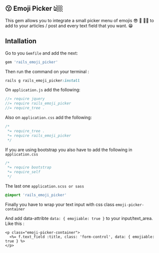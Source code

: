 ## 😗 Emoji Picker 👆🏼

This gem allows you to integrate a small picker menu of emojis 😎 🙊 👏🏻 to add to your articles / post  and every text field that you want. 😁


## Intallation
Go to you `Gemfile` and add the next: 
```ruby
gem 'rails_emoji_picker'
```

Then run the command on your terminal : 
```ruby
rails g rails_emoji_picker:install
```

On `application.js` add the following:

```js
//= require jquery
//= require rails_emoji_picker
//= require_tree .
```

Also on  `application.css` add the following:

```css
/*
 *= require_tree .
 *= require rails_emoji_picker
 */
```

If you are using bootstrap  you also have to add the following in `application.css`

```css
/*
 *= require bootstrap
 *= require_self
 */
```

The last one `application.scss or sass`

```scss
@import 'rails_emoji_picker'
```


Finally you have to wrap your text input with css class `emoji-picker-container`

And add data-attribte `data: { emojiable: true }` to your input/text_area. Like this :

```erb
<p class="emoji-picker-container">
  <%= f.text_field :title, class: 'form-control', data: { emojiable: true } %>
</p>
```


